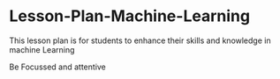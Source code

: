 # Lesson-Plan-Machine-Learning
This lesson plan is for students to enhance their skills and knowledge in machine Learning 

Be Focussed and attentive
